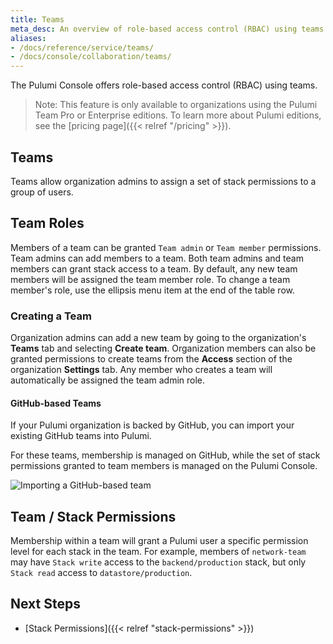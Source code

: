 ```yaml
---
title: Teams
meta_desc: An overview of role-based access control (RBAC) using teams within the Pulumi Cloud Service.
aliases:
- /docs/reference/service/teams/
- /docs/console/collaboration/teams/
---
```


The Pulumi Console offers role-based access control (RBAC) using teams.

> Note: This feature is only available to organizations using the Pulumi Team Pro or
> Enterprise editions. To learn more about Pulumi editions, see the [pricing page]({{< relref "/pricing" >}}).

## Teams

Teams allow organization admins to assign a set of stack permissions
to a group of users.

## Team Roles

Members of a team can be granted `Team admin` or `Team member` permissions. Team admins can add members to a
team. Both team admins and team members can grant stack access to a team. By default, any new team members will be
assigned the team member role. To change a team member's role, use the ellipsis menu item at the end of the table row.

### Creating a Team

Organization admins can add a new team by going to the organization's **Teams** tab and
selecting **Create team**. Organization members can also be granted permissions to create teams
from the **Access** section of the organization **Settings** tab. Any member who creates a team
will automatically be assigned the team admin role.

#### GitHub-based Teams

If your Pulumi organization is backed by GitHub, you can import your existing
GitHub teams into Pulumi.

For these teams, membership is managed on GitHub, while the set of stack
permissions granted to team members is managed on the Pulumi Console.

![Importing a GitHub-based team](/images/docs/reference/service/add-github-team-card.png)

## Team / Stack Permissions

Membership within a team will grant a Pulumi user a specific permission level for each
stack in the team. For example, members of `network-team` may have `Stack write` access to the
`backend/production` stack, but only `Stack read` access to `datastore/production`.

## Next Steps

* [Stack Permissions]({{< relref "stack-permissions" >}})
